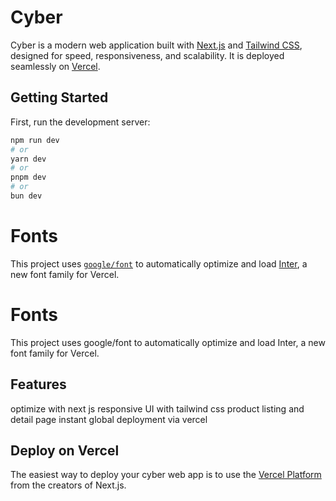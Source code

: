  # Cyber
 Cyber is a modern web application built with [Next.js](https://nextjs.org) and [Tailwind CSS](https://tailwindcss.com), designed for speed, responsiveness, and scalability. It is deployed seamlessly on [Vercel](https://vercel.com).

## Getting Started

First, run the development server:

```bash
npm run dev
# or
yarn dev
# or
pnpm dev
# or
bun dev
```
# Fonts
This project uses [`google/font`](https://fonts.google.com/) to automatically optimize and load [Inter](https://vercel.com/font), a new font family for Vercel.

# Fonts

This project uses google/font to automatically optimize and load Inter, a new font family for Vercel.

## Features

optimize with next js
responsive UI with tailwind css
product listing and detail page
instant global deployment via vercel

## Deploy on Vercel

The easiest way to deploy your cyber web app is to use the [Vercel Platform](https://vercel.com/new?utm_medium=default-template&filter=next.js&utm_source=create-next-app&utm_campaign=create-next-app-readme) from the creators of Next.js.
